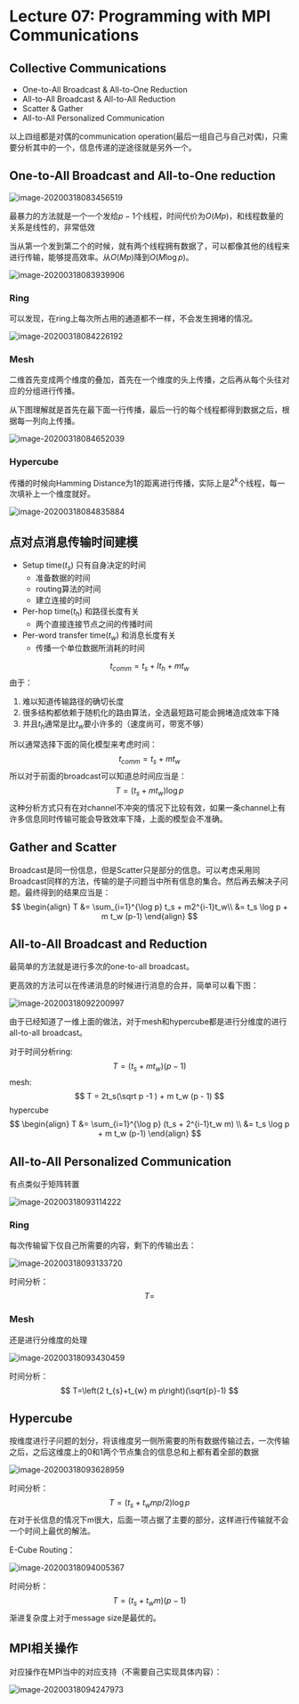 # Lecture 07: Programming with MPI Communications



## Collective Communications

* One-to-All Broadcast & All-to-One Reduction
* All-to-All Broadcast & All-to-All Reduction
* Scatter & Gather
* All-to-All Personalized Communication

以上四组都是对偶的communication operation(最后一组自己与自己对偶)，只需要分析其中的一个，信息传递的逆途径就是另外一个。



## One-to-All Broadcast and All-to-One reduction

![image-20200318083456519](typora-user-images/image-20200318083456519.png)

最暴力的方法就是一个一个发给$p-1$个线程，时间代价为$O(Mp)$，和线程数量的关系是线性的，非常低效





当从第一个发到第二个的时候，就有两个线程拥有数据了，可以都像其他的线程来进行传输，能够提高效率。从$O(Mp)$降到$O(M\log p)$。

![image-20200318083939906](typora-user-images/image-20200318083939906.png)



### Ring

可以发现，在ring上每次所占用的通道都不一样，不会发生拥堵的情况。

![image-20200318084226192](typora-user-images/image-20200318084226192.png)

### Mesh

二维首先变成两个维度的叠加，首先在一个维度的头上传播，之后再从每个头往对应的分组进行传播。 

从下图理解就是首先在最下面一行传播，最后一行的每个线程都得到数据之后，根据每一列向上传播。

![image-20200318084652039](typora-user-images/image-20200318084652039.png)

### Hypercube

传播的时候向Hamming Distance为1的距离进行传播，实际上是$2^k$个线程，每一次填补上一个维度就好。

![image-20200318084835884](typora-user-images/image-20200318084835884.png)



## 点对点消息传输时间建模

* Setup time($t_s$) 只有自身决定的时间
  * 准备数据的时间
  * routing算法的时间
  * 建立连接的时间
* Per-hop time($t_h$) 和路径长度有关
  * 两个直接连接节点之间的传播时间
* Per-word transfer time($t_w$) 和消息长度有关
  * 传播一个单位数据所消耗的时间


$$
t_{comm} = t_s + l t_h + mt_w
$$
由于：

1. 难以知道传输路径的确切长度
2. 很多结构都依赖于随机化的路由算法，全选最短路可能会拥堵造成效率下降
3. 并且$t_h$通常是比$t_w$要小许多的（速度尚可，带宽不够）

所以通常选择下面的简化模型来考虑时间：
$$
t_{comm} = t_s + mt_w
$$
所以对于前面的broadcast可以知道总时间应当是：
$$
T = (t_s + m t_w)\log p
$$
这种分析方式只有在对channel不冲突的情况下比较有效，如果一条channel上有许多信息同时传输可能会导致效率下降，上面的模型会不准确。



## Gather and Scatter

Broadcast是同一份信息，但是Scatter只是部分的信息。可以考虑采用同Broadcast同样的方法，传输的是子问题当中所有信息的集合。然后再去解决子问题。最终得到的结果应当是：
$$
\begin{align}
T 
&= \sum_{i=1}^{\log p} t_s + m2^{i-1}t_w\\
&= t_s \log p + m t_w (p-1)
\end{align}
$$


## All-to-All Broadcast and Reduction

最简单的方法就是进行多次的one-to-all broadcast。

更高效的方法可以在传递消息的时候进行消息的合并，简单可以看下图：

![image-20200318092200997](typora-user-images/image-20200318092200997.png)

由于已经知道了一维上面的做法，对于mesh和hypercube都是进行分维度的进行all-to-all broadcast。

对于时间分析ring:
$$
T = (t_s + m t_w)(p-1)
$$
mesh:
$$
T = 2t_s(\sqrt p -1 ) + m t_w (p - 1)
$$
hypercube 
$$
\begin{align}
T &= \sum_{i=1}^{\log p} (t_s + 2^{i-1}t_w m)
\\
&= t_s \log p + m t_w (p-1)
\end{align}
$$


## All-to-All Personalized Communication

有点类似于矩阵转置

![image-20200318093114222](typora-user-images/image-20200318093114222.png)



### Ring

每次传输留下仅自己所需要的内容，剩下的传输出去：

![image-20200318093133720](typora-user-images/image-20200318093133720.png)

时间分析：
$$
T = 
$$

### Mesh

还是进行分维度的处理

![image-20200318093430459](typora-user-images/image-20200318093430459.png)

时间分析：
$$
T=\left(2 t_{s}+t_{w} m p\right)(\sqrt{p}-1)
$$


## Hypercube

按维度进行子问题的划分，将该维度另一侧所需要的所有数据传输过去，一次传输之后，之后这维度上的0和1两个节点集合的信息总和上都有着全部的数据

![image-20200318093628959](typora-user-images/image-20200318093628959.png)

时间分析：
$$
T=\left(t_{s}+t_{w} m p / 2\right) \log p
$$
在对于长信息的情况下m很大，后面一项占据了主要的部分，这样进行传输就不会一个时间上最优的解法。

E-Cube Routing：

![image-20200318094005367](typora-user-images/image-20200318094005367.png)

时间分析：
$$
T=\left(t_{s}+t_{w} m\right)(p-1)
$$
渐进复杂度上对于message size是最优的。





## MPI相关操作

对应操作在MPI当中的对应支持（不需要自己实现具体内容）：

![image-20200318094247973](typora-user-images/image-20200318094247973.png)

